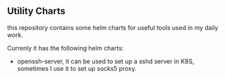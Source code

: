 Utility Charts
---
this repository contains some helm charts for useful tools used in my daily work.

Currenly it has the following helm charts:
- openssh-server, it can be used to set up a sshd server in K8S, sometimes I use it to set up socks5 proxy.
